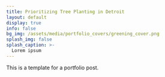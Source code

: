 ```yaml
---
title: Prioritizing Tree Planting in Detroit
layout: default
display: true
info: false
bg_img: /assets/media/portfolio_covers/greening_cover.png
splash_img: false
splash_caption: >-
  Lorem ipsum
---
```


This is a template for a portfolio post.
